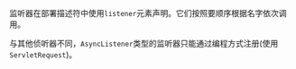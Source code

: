 监听器在部署描述符中使用`listener`元素声明。它们按照要顺序根据名字依次调用。

与其他侦听器不同，`AsyncListener`类型的监听器只能通过编程方式注册(使用`ServletRequest`)。